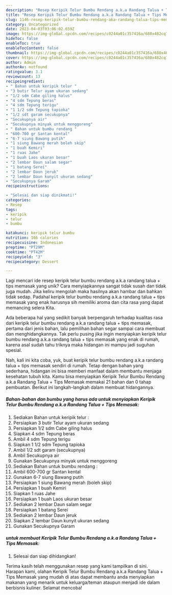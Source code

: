 ```yaml
---
description: "Resep Keripik Telur Bumbu Rendang a.k.a Randang Talua + Tips Memasak yang Lezat Sekali"
title: "Resep Keripik Telur Bumbu Rendang a.k.a Randang Talua + Tips Memasak yang Lezat Sekali"
slug: 1146-resep-keripik-telur-bumbu-rendang-aka-randang-talua-tips-memasak-yang-lezat-sekali
category: Uncategorized
date: 2023-04-03T03:06:02.659Z
image: https://img-global.cpcdn.com/recipes/c0244a01c357416a/680x482cq70/keripik-telur-bumbu-rendang-aka-randang-talua-tips-memasak-foto-resep-utama.jpg
hideToc: false
enableToc: true
enableTocContent: false
thumbnail: https://img-global.cpcdn.com/recipes/c0244a01c357416a/680x482cq70/keripik-telur-bumbu-rendang-aka-randang-talua-tips-memasak-foto-resep-utama.jpg
cover: https://img-global.cpcdn.com/recipes/c0244a01c357416a/680x482cq70/keripik-telur-bumbu-rendang-aka-randang-talua-tips-memasak-foto-resep-utama.jpg
author: Admin
authorAv: notfound
ratingvalue: 3.1
reviewcount: 13
recipeingredient:
- " Bahan untuk keripik telur "
- "3 butir Telur ayam ukuran sedang"
- "1/2 sdm Cabe giling halus"
- "4 sdm Tepung beras"
- "4 sdm Tepung terigu"
- "1 1/2 sdm Tepung tapioka"
- "1/2 sdt garam secukupnya"
- "Secukupnya air"
- "Secukupnya minyak untuk menggoreng"
- " Bahan untuk bumbu rendang "
- "600-700 gr Santan kental"
- "6-7 siung Bawang putih"
- "1 siung Bawang merah boleh skip"
- "1 buah Kemiri"
- "1 ruas Jahe"
- "1 buah Laos ukuran besar"
- "2 lembar Daun salam segar"
- "1 batang Serei"
- "2 lembar Daun jeruk"
- "2 lembar Daun kunyit ukuran sedang"
- "Secukupnya Garam"
recipeinstructions:

- "Selesai dan siap dinikmati!"
categories:
- Resep
tags:
- keripik
- telur
- bumbu

katakunci: keripik telur bumbu 
nutrition: 166 calories
recipecuisine: Indonesian
preptime: "PT29M"
cooktime: "PT42M"
recipeyield: "3"
recipecategory: Dessert

---
```





Lagi mencari ide resep keripik telur bumbu rendang a.k.a randang talua + tips memasak yang unik? Cara menyiapkannya sangat tidak susah dan tidak juga mudah. Jika keliru mengolah maka hasilnya akan hambar dan bahkan tidak sedap. Padahal keripik telur bumbu rendang a.k.a randang talua + tips memasak yang enak harusnya sih memiliki aroma dan cita rasa yang dapat memancing selera Kita.







Ada beberapa hal yang sedikit banyak berpengaruh terhadap kualitas rasa dari keripik telur bumbu rendang a.k.a randang talua + tips memasak, pertama dari jenis bahan, lalu pemilihan bahan segar sampai cara membuat dan menghidangkannya. Tak perlu pusing jika ingin menyiapkan keripik telur bumbu rendang a.k.a randang talua + tips memasak yang enak di rumah, karena asal sudah tahu triknya maka hidangan ini mampu jadi suguhan spesial.






Nah, kali ini kita coba, yuk, buat keripik telur bumbu rendang a.k.a randang talua + tips memasak sendiri di rumah. Tetap dengan bahan yang sederhana, hidangan ini bisa memberi manfaat dalam membantu menjaga kesehatan tubuh kita. Kamu bisa menyiapkan Keripik Telur Bumbu Rendang a.k.a Randang Talua + Tips Memasak memakai 21 bahan dan 0 tahap pembuatan. Berikut ini langkah-langkah dalam membuat hidangannya.

<!--inarticleads1-->

##### Bahan-bahan dan bumbu yang harus ada untuk menyiapkan Keripik Telur Bumbu Rendang a.k.a Randang Talua + Tips Memasak:

1. Sediakan  Bahan untuk keripik telur :
1. Persiapkan 3 butir Telur ayam ukuran sedang
1. Persiapkan 1/2 sdm Cabe giling halus
1. Siapkan 4 sdm Tepung beras
1. Ambil 4 sdm Tepung terigu
1. Siapkan 1 1/2 sdm Tepung tapioka
1. Ambil 1/2 sdt garam (secukupnya)
1. Ambil Secukupnya air
1. Gunakan Secukupnya minyak untuk menggoreng
1. Sediakan  Bahan untuk bumbu rendang :
1. Ambil 600-700 gr Santan kental
1. Gunakan 6-7 siung Bawang putih
1. Persiapkan 1 siung Bawang merah (boleh skip)
1. Persiapkan 1 buah Kemiri
1. Siapkan 1 ruas Jahe
1. Persiapkan 1 buah Laos ukuran besar
1. Sediakan 2 lembar Daun salam segar
1. Persiapkan 1 batang Serei
1. Sediakan 2 lembar Daun jeruk
1. Siapkan 2 lembar Daun kunyit ukuran sedang
1. Gunakan Secukupnya Garam




<!--inarticleads2-->

#####  untuk membuat Keripik Telur Bumbu Rendang a.k.a Randang Talua + Tips Memasak:


1. Selesai dan siap dihidangkan!



Terima kasih telah menggunakan resep yang kami tampilkan di sini. Harapan kami, olahan Keripik Telur Bumbu Rendang a.k.a Randang Talua + Tips Memasak yang mudah di atas dapat membantu anda menyiapkan makanan yang menarik untuk keluarga/teman ataupun menjadi ide dalam berbisnis kuliner. Selamat mencoba!
